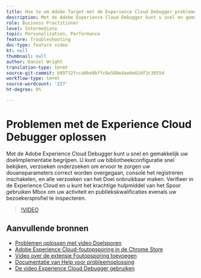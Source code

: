 ```yaml
---
title: Hoe te om Adobe Target met de Experience Cloud Debugger problemen op te lossen
description: Met de Adobe Experience Cloud Debugger kunt u snel en gemakkelijk uw doelimplementatie begrijpen. U kunt uw bibliotheekconfiguratie snel bekijken, verzoeken onderzoeken om ervoor te zorgen uw douaneparameters correct worden overgegaan, console het registreren inschakelen, en alle verzoeken van het Doel onbruikbaar maken. Verifieer in de Experience Cloud en u kunt het krachtige hulpmiddel van het Spoor gebruiken Mbox om uw activiteit en publiekskwalificaties evenals uw bezoekersprofiel te inspecteren.
role: Business Practitioner
level: Intermediate
topic: Personalization, Performance
feature: Troubleshooting
doc-type: feature video
kt: null
thumbnail: null
author: Daniel Wright
translation-type: tm+mt
source-git-commit: b89732fcca0be8bffc6e580e4ae0e62df3c3655d
workflow-type: tm+mt
source-wordcount: '227'
ht-degree: 0%

---
```



# Problemen met de Experience Cloud Debugger oplossen

Met de Adobe Experience Cloud Debugger kunt u snel en gemakkelijk uw doelimplementatie begrijpen. U kunt uw bibliotheekconfiguratie snel bekijken, verzoeken onderzoeken om ervoor te zorgen uw douaneparameters correct worden overgegaan, console het registreren inschakelen, en alle verzoeken van het Doel onbruikbaar maken. Verifieer in de Experience Cloud en u kunt het krachtige hulpmiddel van het Spoor gebruiken Mbox om uw activiteit en publiekskwalificaties evenals uw bezoekersprofiel te inspecteren.

>[!VIDEO](https://video.tv.adobe.com/v/23115/?quality=12)

## Aanvullende bronnen

* [Problemen oplossen met video Doelsporen](troubleshoot-with-target-traces.md)
* [Adobe Experience Cloud-foutopsporing in de Chrome Store](https://chrome.google.com/webstore/detail/adobe-experience-cloud-de/ocdmogmohccmeicdhlhhgepeaijenapj)
* [Video over de extensie Foutopsporing toevoegen](https://docs.adobe.com/content/help/en/core-services-learn/tutorials/debugger/add-the-extension.html)
* [Documentatie van Help voor probleemoplossing](https://docs.adobe.com/content/help/en/target/using/troubleshoot/troubleshooting-target.html)
* [De video Experience Cloud Debugger gebruiken](https://docs.adobe.com/content/help/en/core-services-learn/tutorials/debugger/use-the-experience-cloud-debugger.html)
